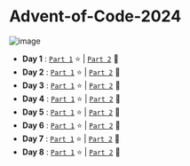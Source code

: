 # Advent-of-Code-2024
![image](https://github.com/user-attachments/assets/40b0c4dd-b108-478e-be43-e65646433f07)




- **Day 1** : [`Part 1`](/day01/src/part1.rs) :star: | [`Part 2`](/day01/src/part2.rs) :star2:
- **Day 2** : [`Part 1`](/day02/src/part1.rs) :star: | [`Part 2`](/day02/src/part2.rs) :star2:
- **Day 3** : [`Part 1`](/day03/src/part1.rs) :star: | [`Part 2`](/day03/src/part2.rs) :star2:
- **Day 4** : [`Part 1`](/day04/src/grid.rs) :star: | [`Part 2`](/day04/src/grid.rs) :star2:
- **Day 5** : [`Part 1`](/day05/src/solution.rs) :star: | [`Part 2`](/day05/src/solution.rs) :star2:
- **Day 6** : [`Part 1`](/day06/src/map.rs) :star: | [`Part 2`](/day06/src/map.rs) :star2:
- **Day 7** : [`Part 1`](/day07/src/part1.rs) :star: | [`Part 2`](/day07/src/part2.rs) :star2:
- **Day 8** : [`Part 1`](/day08/src/map.rs) :star: | [`Part 2`](/day08/src/map.rs) :star2:
